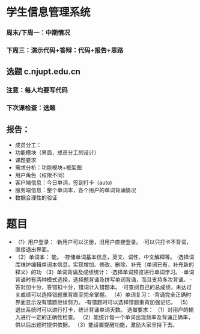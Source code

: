 # 学生信息管理系统
### 周末/下周一：中期情况
### 下周三：演示代码+答辩：代码+报告+思路
## 选题 c.njupt.edu.cn
### 注意：每人均要写代码
### 下次课检查：选题
## 报告：
- 成员分工：
- 功能模块（界面，成员分工的设计）
- 课题要求
- 需求分析：功能模块+框架图
- 用户角色（权限不同）
- 客户端信息：今日单词，签到打卡（auto)
- 服务端信息：整个单词本，各个用户的单词背诵情况
- 数据合理性的验证
# 题目
- （1）用户登录： 
·新用户可以注册，旧用户直接登录。 
·可以只打卡不背词，直接退出界面。 
- （2）单词本： 
能。 
·存储单词基本信息，英文、词性、中文解释等。 
·选择词库维护编辑单词本信息，实现增加、修改、删除、补充（单词已有，补充新的释义）的功
（3）单词背诵及成绩统计： 
·选择单词预览进行单词学习。 
·单词背诵时有两种模式选择，选择题背诵及拼写单词背诵，而且支持多次背诵。 
·答对加十分，答错扣十分，错词计入错题本。 
·可查阅自己的总成绩，未达过关成绩可以选择错题重背直至完全掌握。 
（4）单词复习： 
·背诵完全正确时界面显示没有错题继续努力。 
·有错题时可以选择错题重背加强记忆。 
（5）退出系统时可以进行打卡，统计背诵单词天数。 
选做要求： 
（1）对用户的输入进行一定的正确性检查。 
（2）能统计每一个单词出现频率及背诵正确率，供以后出题时提供依据。 
（3）能设置提醒功能，激励大家坚持下去。

